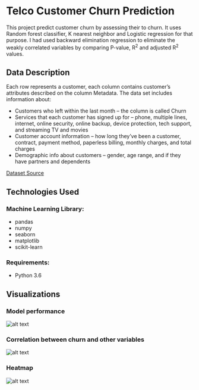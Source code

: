 # Telco Customer Churn Prediction

This project predict customer churn by assessing their to churn. It uses Random forest classifier, K nearest neighbor and Logistic regression for that purpose. I had used backward elimination regression to eliminate the weakly correlated variables by comparing P-value, R<sup>2</sup> and adjusted R<sup>2</sup> values.

## Data Description

Each row represents a customer, each column contains customer’s attributes described on the column Metadata.
The data set includes information about:
* Customers who left within the last month – the column is called Churn
* Services that each customer has signed up for – phone, multiple lines, internet, online security, online backup, device protection, tech support, and streaming TV and movies
* Customer account information – how long they’ve been a customer, contract, payment method, paperless billing, monthly charges, and total charges
* Demographic info about customers – gender, age range, and if they have partners and dependents

[Dataset Source](https://www.kaggle.com/blastchar/telco-customer-churn)

## Technologies Used

### Machine Learning Library:
* pandas
* numpy
* seaborn
* matplotlib
* scikit-learn

### Requirements:
* Python 3.6

## Visualizations
### Model performance
![alt text](https://github.com/krshubham12/Telco-Customer-Churn-Prediction/blob/master/modelperformance.png)

### Correlation between churn and other variables
![alt text](https://github.com/krshubham12/Telco-Customer-Churn-Prediction/blob/master/correlation.png)

### Heatmap
![alt text](https://raw.githubusercontent.com/krshubham12/Telco-Customer-Churn-Prediction/master/heatmap.png)
